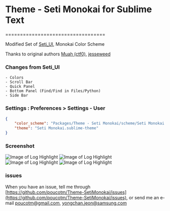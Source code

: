 # Theme - Seti Monokai for Sublime Text
==================================

Modified Set of [Seti_UI](https://packagecontrol.io/packages/Seti_UI), Monokai Color Scheme

Thanks to original authors [Muah (ctf0)](https://github.com/ctf0), [jesseweed](https://github.com/jesseweed/seti-ui)

### Changes from Seti_UI
	- Colors
	- Scroll Bar
	- Quick Panel
	- Bottom Panel (Find/Find in Files/Python)
	- Side Bar

### Settings : Preferences > Settings - User
```json
{
	"color_scheme": "Packages/Theme - Seti Monokai/scheme/Seti Monokai.tmTheme",
	"theme": "Seti Monokai.sublime-theme"
}
```

### Screenshot

![Image of Log Highlight](https://raw.githubusercontent.com/poucotm/Links/master/image/setimono-osx.png)
![Image of Log Highlight](https://raw.githubusercontent.com/poucotm/Links/master/image/setimono-osx2.png)
![Image of Log Highlight](https://raw.githubusercontent.com/poucotm/Links/master/image/setimono-win.png)
![Image of Log Highlight](https://raw.githubusercontent.com/poucotm/Links/master/image/setimono-win2.png)

### issues

When you have an issue, tell me through [https://github.com/poucotm/Theme-SetiMonokai/issues](https://github.com/poucotm/Theme-SetiMonokai/issues), or send me an e-mail poucotm@gmail.com, yongchan.jeon@samsung.com